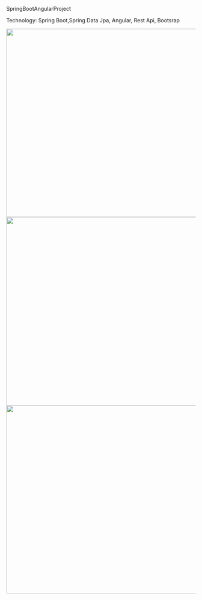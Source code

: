  SpringBootAngularProject
 
Technology: Spring Boot,Spring Data Jpa, Angular, Rest Api, Bootsrap

<img src="https://user-images.githubusercontent.com/53636503/102693374-3b3fdc80-422b-11eb-91fe-e0e03fdf711e.PNG"  width="880" height="500"/>
<img src="https://user-images.githubusercontent.com/53636503/102693375-3c710980-422b-11eb-8f7a-d0b93697e6c0.PNG"  width="880" height="500"/>
<img src="https://user-images.githubusercontent.com/53636503/102693376-3c710980-422b-11eb-99f2-866922466ff1.PNG"  width="880" height="500"/>






